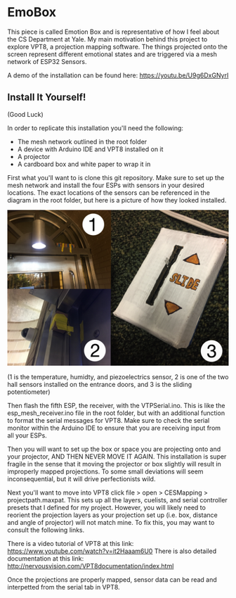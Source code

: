 # EmoBox

This piece is called Emotion Box and is representative of how I feel about the CS Department at Yale. My main motivation behind this project to explore VPT8, a projection mapping software. The things projected onto the screen represent different emotional states and are triggered via a mesh network of ESP32 Sensors.

A demo of the installation can be found here: https://youtu.be/U9g6DxGNyrI

## Install It Yourself!
(Good Luck)

In order to replicate this installation you'll need the following:

- The mesh network outlined in the root folder
- A device with Arduino IDE and VPT8 installed on it
- A projector
- A cardboard box and white paper to wrap it in 

First what you'll want to is clone this git repository. Make sure to set up the mesh network and install the four ESPs with sensors in your desired locations. The exact locations of the sensors can be referenced in the diagram in the root folder, but here is a picture of how they looked installed.

![Sensors](https://github.com/gracec10/meshsystem/blob/master/xavier/sensors.png)

(1 is the temperature, humidty, and piezoelectrics sensor, 2 is one of the two hall sensors installed on the entrance doors, and 3 is the sliding potentiometer)

Then flash the fifth ESP, the receiver, with the VTPSerial.ino. This is like the esp_mesh_receiver.ino file in the root folder, but with an additional function to format the serial messages for VPT8. Make sure to check the serial monitor within the Arduino IDE to ensure that you are receiving input from all your ESPs.

Then you will want to set up the box or space you are projecting onto and your projector, AND THEN NEVER MOVE IT AGAIN. This installation is super fragile in the sense that it moving the projector or box slightly will result in improperly mapped projections. To some small deviations will seem inconsequential, but it will drive perfectionists wild. 

Next you'll want to move into VPT8 click file > open > CESMapping > projectpath.maxpat. This sets up all the layers, cuelists, and serial controller presets that I defined for my project. However, you will likely need to reorient the projection layers as your projection set up (i.e. box, distance and angle of projector) will not match mine. To fix this, you may want to consult the following links.

There is a video tutorial of VPT8 at this link: https://www.youtube.com/watch?v=it2Haaam6U0
There is also detailed documentation at this link: http://nervousvision.com/VPT8documentation/index.html

Once the projections are properly mapped, sensor data can be read and interpetted from the serial tab in VPT8.